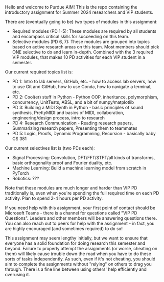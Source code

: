 Hello and welcome to Purdue AIM! This is the repo containing the introductory assignment for Summer 2024 researchers and VIP students.

There are (eventually going to be) two types of modules in this assignment:
- Required modules (PD 1-5): These modules are required by all students and encompass critical skills for succeeding on this team.
- Selective modules (PD 6, 7): These modules are grouped into topics based on active research areas on this team. Most members should pick ONE selective to do and learn in-depth.
Combined with the 3 required VIP modules, that makes 10 PD activities for each VIP student in a semester.

Our current required topics list is:
- PD 1: Intro to lab servers, GitHub, etc. - how to access lab servers, how to use Git and GitHub, how to use Conda, how to navigate a terminal, etc.
- PD 2: Cool(er) stuff in Python - Python OOP, inheritance, polymorphism, concurrency, UnitTests, ABSL, and a bit of numpy/matplotlib
- PD 3: Building a MIDI Synth in Python - basic principles of sound synthesis, PrettyMIDI and basics of MIDI, collaboration, engineering/design process, intro to research
- PD 4: Research Communication - Reading research papers, Summarizing research papers, Presenting them to teammates
- PD 5: Logic, Proofs, Dynamic Programming, Recursion - basically baby CS 381

Our current selectives list is (two PDs each):
- Signal Processing: Convolution, DFT/FFT/STFT/all kinds of transforms, basic orthogonality proof and Fourier duality, etc.
- Machine Learning: Build a machine learning model from scratch in PyTorch
- Robotics: ???

Note that these modules are much longer and harder than VIP PD traditionally is, even when you're spending the full required time on each PD activity. Plan to spend 2-4 hours per PD activity.

If you need help with this assignment, your first point of contact should be Microsoft Teams - there is a channel for questions called "VIP PD Questions". Leaders and other members will be answering questions there. You can also reach out to peers for help with the assignment - in fact, you are highly encouraged (and sometimes required) to do so!

This assignment may seem lengthy initially, but we want to ensure that everyone has a solid foundation for doing research this semester and beyond. Failure to properly attempt the assignments (or worse, cheating on them) will likely cause trouble down the road when you have to do these sorts of tasks independently. As such, even if it's not cheating, you should aim to complete the assignments without "relying" on others to drag you through. There is a fine line between using others' help efficiently and overusing it.
